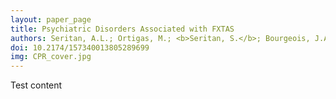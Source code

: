 ```yaml
---
layout: paper_page
title: Psychiatric Disorders Associated with FXTAS
authors: Seritan, A.L.; Ortigas, M.; <b>Seritan, S.</b>; Bourgeois, J.A.; Hagerman, R.J.
doi: 10.2174/157340013805289699
img: CPR_cover.jpg
---
```

Test content